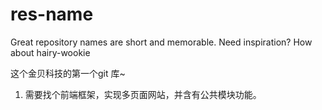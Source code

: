 # res-name
Great repository names are short and memorable. Need inspiration? How about hairy-wookie


这个金贝科技的第一个git 库~

1. 需要找个前端框架，实现多页面网站，并含有公共模块功能。
